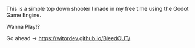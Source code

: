 This is a simple top down shooter I made in my free time using the Godot Game Engine.

Wanna Play!? 

Go ahead -> https://witordev.github.io/BleedOUT/
